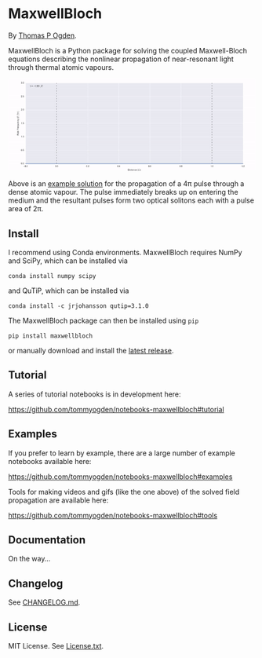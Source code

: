# MaxwellBloch

By [Thomas P Ogden](mailto:t@ogden.eu).

MaxwellBloch is a Python package for solving the coupled Maxwell-Bloch
equations describing the nonlinear propagation of near-resonant light through
thermal atomic vapours.

![](example.gif)

Above is an [example solution][4pi] for the propagation of a 4π pulse through a
dense atomic vapour. The pulse immediately breaks up on entering the medium and
the resultant pulses form two optical solitons each with a pulse
area of 2π.

[4pi]: https://github.com/tommyogden/notebooks-maxwellbloch/blob/master/examples/mb-solve-two-sech-4pi.ipynb

## Install

I recommend using Conda environments. MaxwellBloch requires NumPy and SciPy,
which can be installed via

    conda install numpy scipy

and QuTiP, which can be installed via

    conda install -c jrjohansson qutip=3.1.0

The MaxwellBloch package can then be installed using `pip`

    pip install maxwellbloch

 or manually download and install the [latest release](https://github.com/tommyogden/maxwellbloch/releases).

## Tutorial

A series of tutorial notebooks is in development here:

https://github.com/tommyogden/notebooks-maxwellbloch#tutorial

## Examples

If you prefer to learn by example, there are a large number of example
notebooks available here:

https://github.com/tommyogden/notebooks-maxwellbloch#examples

Tools for making videos and gifs (like the one above) of the solved field
propagation are available here:

https://github.com/tommyogden/notebooks-maxwellbloch#tools

## Documentation

On the way…

## Changelog

See [CHANGELOG.md](CHANGELOG.md).

## License

MIT License. See [License.txt](LICENSE.txt).